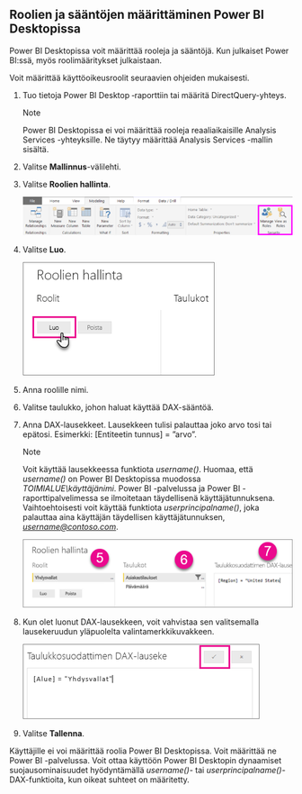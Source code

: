 ## <a name="define-roles-and-rules-in-power-bi-desktop"></a>Roolien ja sääntöjen määrittäminen Power BI Desktopissa
Power BI Desktopissa voit määrittää rooleja ja sääntöjä. Kun julkaiset Power BI:ssä, myös roolimääritykset julkaistaan.

Voit määrittää käyttöoikeusroolit seuraavien ohjeiden mukaisesti.

1. Tuo tietoja Power BI Desktop ‑raporttiin tai määritä DirectQuery-yhteys.
   
   > [!NOTE]
   > Power BI Desktopissa ei voi määrittää rooleja reaaliaikaisille Analysis Services -yhteyksille. Ne täytyy määrittää Analysis Services -mallin sisältä.
   > 
   > 
1. Valitse **Mallinnus**-välilehti.
2. Valitse **Roolien hallinta**.
   
   ![](./media/rls-desktop-define-roles/powerbi-desktop-security.png)
4. Valitse **Luo**.
   
   ![](./media/rls-desktop-define-roles/powerbi-desktop-security-create-role.png)
5. Anna roolille nimi. 
6. Valitse taulukko, johon haluat käyttää DAX-sääntöä.
7. Anna DAX-lausekkeet. Lausekkeen tulisi palauttaa joko arvo tosi tai epätosi. Esimerkki: [Entiteetin tunnus] = ”arvo”.
   
   > [!NOTE]
   > Voit käyttää lausekkeessa funktiota *username()*. Huomaa, että *username()* on Power BI Desktopissa muodossa *TOIMIALUE\käyttäjänimi*. Power BI -palvelussa ja Power BI -raporttipalvelimessa se ilmoitetaan täydellisenä käyttäjätunnuksena. Vaihtoehtoisesti voit käyttää funktiota *userprincipalname()*, joka palauttaa aina käyttäjän täydellisen käyttäjätunnuksen, *username@contoso.com*.
   > 
   > 
   
   ![](./media/rls-desktop-define-roles/powerbi-desktop-security-create-rule.png)
8. Kun olet luonut DAX-lausekkeen, voit vahvistaa sen valitsemalla lausekeruudun yläpuolelta valintamerkkikuvakkeen.
   
   ![](./media/rls-desktop-define-roles/powerbi-desktop-security-validate-dax.png)
9. Valitse **Tallenna**.

Käyttäjille ei voi määrittää roolia Power BI Desktopissa. Voit määrittää ne Power BI -palvelussa. Voit ottaa käyttöön Power BI Desktopin dynaamiset suojausominaisuudet hyödyntämällä *username()*- tai *userprincipalname()*-DAX-funktioita, kun oikeat suhteet on määritetty. 


